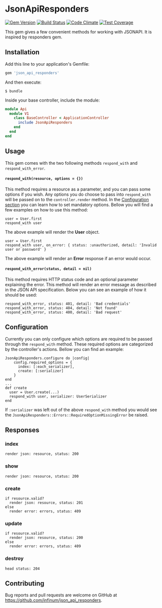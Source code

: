 # JsonApiResponders

[![Gem Version](https://badge.fury.io/rb/json_api_responders.svg)](https://badge.fury.io/rb/json_api_responders)
[![Build Status](https://semaphoreci.com/api/v1/infinum/json_api_responders/branches/features-missing_responses/shields_badge.svg)](https://semaphoreci.com/infinum/json_api_responders)
[![Code Climate](https://codeclimate.com/github/infinum/json_api_responders/badges/gpa.svg)](https://codeclimate.com/github/infinum/json_api_responders)
[![Test Coverage](https://codeclimate.com/github/infinum/json_api_responders/badges/coverage.svg)](https://codeclimate.com/github/infinum/json_api_responders/coverage)

This gem gives a few convenient methods for working with JSONAPI. It is inspired by responders gem.

## Installation

Add this line to your application's Gemfile:

```ruby
gem 'json_api_responders'
```

And then execute:

    $ bundle

Inside your base controller, include the module:

```ruby
module Api
  module V1
    class BaseController < ApplicationController
      include JsonApiResponders
    end
  end
end
```

## Usage

This gem comes with the two following methods `respond_with` and `respond_with_error`.

#### `respond_with(resource, options = {}) `
This method requires a resource as a parameter, and you can pass some options if you wish. Any options you do choose to pass into `respond_with` will be passed on to the `controller.render` method. In the [Configuration section](#configuration) you can learn how to set mandatory options. Bellow you will find a few examples on how to use this method:

    user = User.first
    respond_with user

The above example will render the **User** object.

    user = User.first
    respond_with user, on_error: { status: :unauthorized, detail: 'Invalid user or password' }

The above example will render an **Error** response if an error would occur.

#### `respond_with_error(status, detail = nil)`
This method requires HTTP status code and an optional parameter explaining the error. This method will render an error message as described in the JSON API specification. Below you can see an example of how it should be used:

    respond_with_error, status: 401, detail: 'Bad credentials'
    respond_with_error, status: 404, detail: 'Not found'
    respond_with_error, status: 400, detail: 'Bad request'


## Configuration
Currently you can only configure which options are required to be passed through the `respond_with` method. These required options are categorized by the controller's actions. Bellow you can find an example:

    JsonApiResponders.configure do |config|
        config.required_options = {
          index: [:each_serializer],
          create: [:serializer]
        }
    end
    ...
    def create
      user = User.create(...)
      respond_with user, serializer: UserSerializer
    end

If `:serializer` was left out of the above `respond_with` method you would see the `JsonApiResponders::Errors::RequiredOptionMissingError` be raised.

## Responses

### index

    render json: resource, status: 200

### show

    render json: resource, status: 200

### create

    if resource.valid?
      render json: resource, status: 201
    else
      render error: errors, status: 409

### update

    if resource.valid?
      render json: resource, status: 200
    else
      render error: errors, status: 409

### destroy

    head status: 204

## Contributing

Bug reports and pull requests are welcome on GitHub at https://github.com/infinum/json_api_responders.
